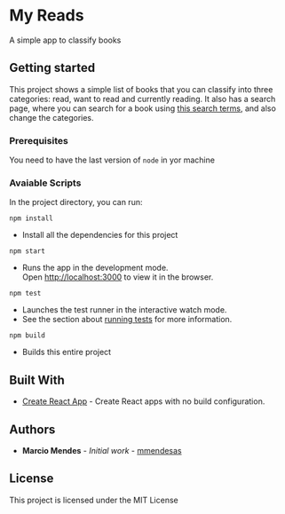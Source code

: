 # My Reads
A simple app to classify books

## Getting started

This project shows a simple list of books that you can classify into three categories: read, want to read and currently reading. It also has a search page, where you can search for a book using [this search terms](SEARCH_TERMS.md), and also change the categories.

### Prerequisites
You need to have the last version of `node` in yor machine

### Avaiable Scripts

In the project directory, you can run:
  
`npm install` 
 * Install all the dependencies for this project

`npm start`
  *  Runs the app in the development mode.<br>
    Open [http://localhost:3000](http://localhost:3000) to view it in the browser.

`npm test`
  * Launches the test runner in the interactive watch mode.<br>
  * See the section about [running tests](https://facebook.github.io/create-react-app/docs/running-tests) for more information.

`npm build`
  * Builds this entire project

## Built With

* [Create React App](https://github.com/facebook/create-react-app) - Create React apps with no build configuration.

## Authors

* **Marcio Mendes** - *Initial work* - [mmendesas](https://github.com/mmendesas)

## License

This project is licensed under the MIT License
